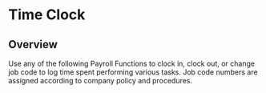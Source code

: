 # Time Clock

## Overview

Use any of the following Payroll Functions to clock in, clock out, or change job code to log time spent performing various tasks. Job code numbers are assigned according to company policy and procedures.
